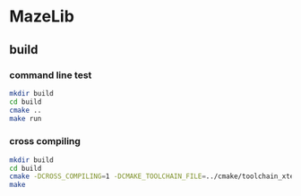 # MazeLib

## build

### command line test

```sh
mkdir build
cd build
cmake ..
make run
```

### cross compiling

```sh
mkdir build
cd build
cmake -DCROSS_COMPILING=1 -DCMAKE_TOOLCHAIN_FILE=../cmake/toolchain_xtensa-esp32-elf.cmake ..
make
```
